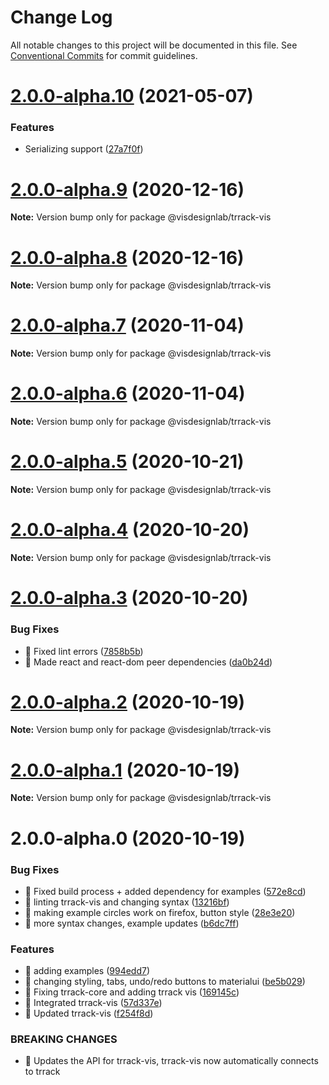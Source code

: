 # Change Log

All notable changes to this project will be documented in this file.
See [Conventional Commits](https://conventionalcommits.org) for commit guidelines.

# [2.0.0-alpha.10](https://github.com/visdesignlab/trrack-vis/compare/@visdesignlab/trrack-vis@2.0.0-alpha.9...@visdesignlab/trrack-vis@2.0.0-alpha.10) (2021-05-07)


### Features

* Serializing support ([27a7f0f](https://github.com/visdesignlab/trrack-vis/commit/27a7f0fada3b68a045d6a8b6dcfe5ece0b49ac8a))





# [2.0.0-alpha.9](https://github.com/visdesignlab/trrack-vis/compare/@visdesignlab/trrack-vis@2.0.0-alpha.8...@visdesignlab/trrack-vis@2.0.0-alpha.9) (2020-12-16)

**Note:** Version bump only for package @visdesignlab/trrack-vis





# [2.0.0-alpha.8](https://github.com/visdesignlab/trrack-vis/compare/@visdesignlab/trrack-vis@2.0.0-alpha.7...@visdesignlab/trrack-vis@2.0.0-alpha.8) (2020-12-16)

**Note:** Version bump only for package @visdesignlab/trrack-vis





# [2.0.0-alpha.7](https://github.com/visdesignlab/trrack-vis/compare/@visdesignlab/trrack-vis@2.0.0-alpha.6...@visdesignlab/trrack-vis@2.0.0-alpha.7) (2020-11-04)

**Note:** Version bump only for package @visdesignlab/trrack-vis





# [2.0.0-alpha.6](https://github.com/visdesignlab/trrack-vis/compare/@visdesignlab/trrack-vis@2.0.0-alpha.5...@visdesignlab/trrack-vis@2.0.0-alpha.6) (2020-11-04)

**Note:** Version bump only for package @visdesignlab/trrack-vis





# [2.0.0-alpha.5](https://github.com/visdesignlab/trrack-vis/compare/@visdesignlab/trrack-vis@2.0.0-alpha.4...@visdesignlab/trrack-vis@2.0.0-alpha.5) (2020-10-21)

**Note:** Version bump only for package @visdesignlab/trrack-vis





# [2.0.0-alpha.4](https://github.com/visdesignlab/trrack-vis/compare/@visdesignlab/trrack-vis@2.0.0-alpha.3...@visdesignlab/trrack-vis@2.0.0-alpha.4) (2020-10-20)

**Note:** Version bump only for package @visdesignlab/trrack-vis





# [2.0.0-alpha.3](https://github.com/visdesignlab/trrack-vis/compare/@visdesignlab/trrack-vis@2.0.0-alpha.2...@visdesignlab/trrack-vis@2.0.0-alpha.3) (2020-10-20)


### Bug Fixes

* 🐛 Fixed lint errors ([7858b5b](https://github.com/visdesignlab/trrack-vis/commit/7858b5b9ec9754391ff68741056cf6992fe37e07))
* 🐛 Made react and react-dom peer dependencies ([da0b24d](https://github.com/visdesignlab/trrack-vis/commit/da0b24d3d953a8f31ae4ac97644409c5b00129ca))





# [2.0.0-alpha.2](https://github.com/visdesignlab/trrack-vis/compare/@visdesignlab/trrack-vis@2.0.0-alpha.1...@visdesignlab/trrack-vis@2.0.0-alpha.2) (2020-10-19)

**Note:** Version bump only for package @visdesignlab/trrack-vis





# [2.0.0-alpha.1](https://github.com/visdesignlab/trrack-vis/compare/@visdesignlab/trrack-vis@2.0.0-alpha.0...@visdesignlab/trrack-vis@2.0.0-alpha.1) (2020-10-19)

**Note:** Version bump only for package @visdesignlab/trrack-vis





# 2.0.0-alpha.0 (2020-10-19)


### Bug Fixes

* 🐛 Fixed build process + added dependency for examples ([572e8cd](https://github.com/visdesignlab/trrack-vis/commit/572e8cd8675003030ac942036201868383569835))
* 🐛 linting trrack-vis and changing syntax ([13216bf](https://github.com/visdesignlab/trrack-vis/commit/13216bf8e707ecb74431510efa940d895f292f66))
* 🐛 making example circles work on firefox, button style ([28e3e20](https://github.com/visdesignlab/trrack-vis/commit/28e3e20063e40a3fc45ea1bbbeffab41f72ea4e3))
* 🐛 more syntax changes, example updates ([b6dc7ff](https://github.com/visdesignlab/trrack-vis/commit/b6dc7ff5d7d7f8fcc669d46837e4c37210d7e32a))


### Features

* 🎸 adding examples ([994edd7](https://github.com/visdesignlab/trrack-vis/commit/994edd76ec1be5d7aef9b3d17e097868817a702f))
* 🎸 changing styling, tabs, undo/redo buttons to materialui ([be5b029](https://github.com/visdesignlab/trrack-vis/commit/be5b0293e7b68708fe1cfc94f9b356a9ee064291))
* 🎸 Fixing trrack-core and adding trrack vis ([169145c](https://github.com/visdesignlab/trrack-vis/commit/169145cb4f7d3a880c61d5f073115d7d898a62a8))
* 🎸 Integrated trrack-vis ([57d337e](https://github.com/visdesignlab/trrack-vis/commit/57d337e60eb9b7d4059e23bf9e827c8e872c6a04))
* 🎸 Updated trrack-vis ([f254f8d](https://github.com/visdesignlab/trrack-vis/commit/f254f8d996095b9e0dc2c1e6c26a59d185d30aee))


### BREAKING CHANGES

* 🧨 Updates the API for trrack-vis, trrack-vis now automatically connects to
trrack
